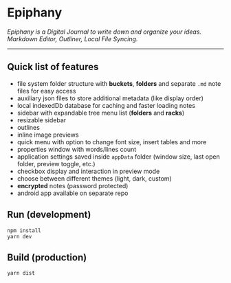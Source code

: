 # Epiphany

*Epiphany is a Digital Journal to write down and organize your ideas.*
*Markdown Editor, Outliner, Local File Syncing.*

---

## Quick list of features

- file system folder structure with **buckets**, **folders** and separate `.md` note files for easy access
- auxiliary json files to store additional metadata (like display order)
- local indexedDb database for caching and faster loading notes
- sidebar with expandable tree menu list (**folders** and **racks**)
- resizable sidebar
- outlines
- inline image previews
- quick menu with option to change font size, insert tables and more
- properties window with words/lines count
- application settings saved inside `appData` folder (window size, last open folder, preview toggle, etc.)
- checkbox display and interaction in preview mode
- choose between different themes (light, dark, custom)
- **encrypted** notes (password protected)
- android app available on separate repo

## Run (development)

```
npm install
yarn dev
```

## Build (production)

```
yarn dist
```
